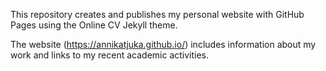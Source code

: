 This repository creates and publishes my personal website with GitHub Pages using the Online CV Jekyll theme.

The website (https://annikatjuka.github.io/) includes information about my work and links to my recent academic activities.
